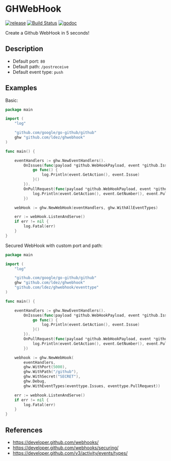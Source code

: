 # GHWebHook

[![release](https://img.shields.io/github/tag/ldez/ghwebhook.svg)](https://github.com/ldez/ghwebhook/releases)
[![Build Status](https://travis-ci.org/ldez/ghwebhook.svg?branch=master)](https://travis-ci.org/ldez/ghwebhook)
[![godoc](https://godoc.org/github.com/ldez/ghwebhook?status.svg)](https://godoc.org/github.com/ldez/ghwebhook)

Create a Github WebHook in 5 seconds!

## Description

- Default port: `80`
- Default path: `/postreceive`
- Default event type: `push`

## Examples

Basic:
```go
package main

import (
	"log"

	"github.com/google/go-github/github"
	ghw "github.com/ldez/ghwebhook"
)

func main() {

	eventHandlers := ghw.NewEventHandlers().
		OnIssues(func(payload *github.WebHookPayload, event *github.IssuesEvent) {
			go func() {
				log.Println(event.GetAction(), event.Issue)
			}()
		}).
		OnPullRequest(func(payload *github.WebHookPayload, event *github.PullRequestEvent) {
			log.Println(event.GetAction(), event.GetNumber(), event.PullRequest)
		})

	webHook := ghw.NewWebHook(eventHandlers, ghw.WithAllEventTypes)

	err := webHook.ListenAndServe()
	if err != nil {
		log.Fatal(err)
	}
}
```

Secured WebHook with custom port and path:

```go
package main

import (
	"log"

	"github.com/google/go-github/github"
	ghw "github.com/ldez/ghwebhook"
	"github.com/ldez/ghwebhook/eventtype"
)

func main() {

	eventHandlers := ghw.NewEventHandlers().
		OnIssues(func(payload *github.WebHookPayload, event *github.IssuesEvent) {
			go func() {
				log.Println(event.GetAction(), event.Issue)
			}()
		}).
		OnPullRequest(func(payload *github.WebHookPayload, event *github.PullRequestEvent) {
			log.Println(event.GetAction(), event.GetNumber(), event.PullRequest)
		})

	webhook := ghw.NewWebHook(
		eventHandlers,
		ghw.WithPort(5000),
		ghw.WithPath("/github"),
		ghw.WithSecret("SECRET"),
		ghw.Debug,
		ghw.WithEventTypes(eventtype.Issues, eventtype.PullRequest))

	err := webhook.ListenAndServe()
	if err != nil {
		log.Fatal(err)
	}
}
```

## References

- https://developer.github.com/webhooks/
- https://developer.github.com/webhooks/securing/
- https://developer.github.com/v3/activity/events/types/
